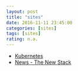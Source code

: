 ```yaml
---
layout: post
title: "sites"
date: 2016-11-11 23:45:00
categories: [sites]
tags: [sites]
rating: n.a.
---
```


* [Kubernetes]
* [News - The New Stack]

[Kubernetes]: http://kubernetes.io
[News - The New Stack]: http://thenewstack.io/
